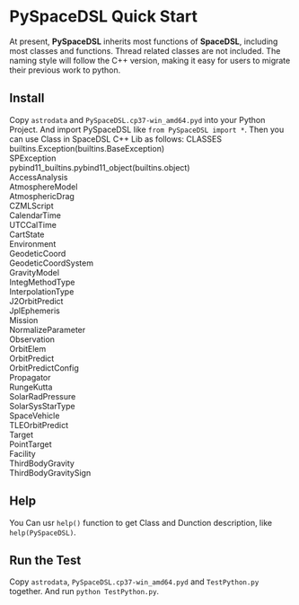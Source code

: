 # PySpaceDSL Quick Start
At present, **PySpaceDSL** inherits most functions of **SpaceDSL**, 
including most classes and functions. Thread related classes are not included. 
The naming style will follow the C++ version, 
making it easy for users to migrate their previous work to python.
## Install
Copy `astrodata` and `PySpaceDSL.cp37-win_amd64.pyd` into your Python Project.
And import PySpaceDSL like `from PySpaceDSL import *`. Then you can use Class in SpaceDSL C++ Lib as follows:
CLASSES  
    builtins.Exception(builtins.BaseException)  
        SPException  
    pybind11_builtins.pybind11_object(builtins.object)  
        AccessAnalysis  
        AtmosphereModel  
        AtmosphericDrag  
        CZMLScript  
        CalendarTime  
            UTCCalTime  
        CartState  
        Environment  
        GeodeticCoord  
        GeodeticCoordSystem  
        GravityModel  
        IntegMethodType  
        InterpolationType  
        J2OrbitPredict  
        JplEphemeris  
        Mission  
        NormalizeParameter  
        Observation  
        OrbitElem  
        OrbitPredict  
        OrbitPredictConfig  
        Propagator  
        RungeKutta  
        SolarRadPressure  
        SolarSysStarType  
        SpaceVehicle  
        TLEOrbitPredict  
        Target  
            PointTarget  
                Facility  
        ThirdBodyGravity  
        ThirdBodyGravitySign  
## Help
You Can usr `help()` function to get Class and Dunction description, like `help(PySpaceDSL)`.

## Run the Test
Copy `astrodata`, `PySpaceDSL.cp37-win_amd64.pyd` and `TestPython.py` together. 
And run `python TestPython.py`.


